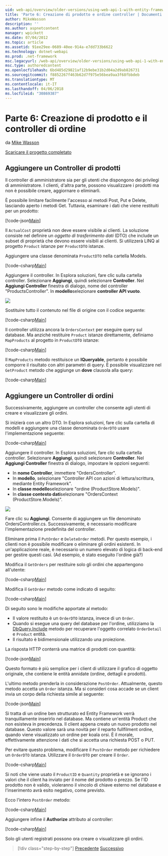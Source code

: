 ```yaml
---
uid: web-api/overview/older-versions/using-web-api-1-with-entity-framework-5/using-web-api-with-entity-framework-part-6
title: 'Parte 6: Creazione di prodotto e ordine controller | Documenti Microsoft'
author: MikeWasson
description: ''
ms.author: aspnetcontent
manager: wpickett
ms.date: 07/04/2012
ms.topic: article
ms.assetid: 91ee29ee-0689-40ee-914a-e7dd733b6622
ms.technology: dotnet-webapi
ms.prod: .net-framework
msc.legacyurl: /web-api/overview/older-versions/using-web-api-1-with-entity-framework-5/using-web-api-with-entity-framework-part-6
msc.type: authoredcontent
ms.openlocfilehash: 6bd485d29821af12b9ebe31b2d04a2d9ab826731
ms.sourcegitcommit: f8852267f463b62d7f975e56bea9aa3f68fbbdeb
ms.translationtype: MT
ms.contentlocale: it-IT
ms.lasthandoff: 04/06/2018
ms.locfileid: "30869387"
---
```

<a name="part-6-creating-product-and-order-controllers"></a>Parte 6: Creazione di prodotto e il controller di ordine
====================
da [Mike Wasson](https://github.com/MikeWasson)

[Scaricare il progetto completato](http://code.msdn.microsoft.com/ASP-NET-Web-API-with-afa30545)

## <a name="add-a-products-controller"></a>Aggiungere un Controller di prodotti

Il controller di amministratore sia per gli utenti che dispongono dei privilegi di amministratore. I clienti, d'altra parte, possono visualizzare i prodotti ma non è possibile creare, aggiornare o eliminarli.

È possibile limitare facilmente l'accesso ai metodi Post, Put e Delete, lasciando aperto i metodi Get. Tuttavia, esaminare i dati che viene restituiti per un prodotto:

[!code-json[Main](using-web-api-with-entity-framework-part-6/samples/sample1.json?highlight=1)]

Il `ActualCost` proprietà non deve essere visibile ai clienti. La soluzione consiste nel definire un *oggetto di trasferimento dati* (DTO) che include un subset di proprietà che devono essere visibili ai clienti. Si utilizzerà LINQ al progetto `Product` istanze per `ProductDTO` istanze.

Aggiungere una classe denominata `ProductDTO` nella cartella Models.

[!code-csharp[Main](using-web-api-with-entity-framework-part-6/samples/sample2.cs)]

Aggiungere il controller. In Esplora soluzioni, fare clic sulla cartella controller. Selezionare **Aggiungi**, quindi selezionare **Controller**. Nel **Aggiungi Controller** finestra di dialogo, nome del controller &quot;ProductsController&quot;. In **modello**selezionare **controller API vuoto**.

![](using-web-api-with-entity-framework-part-6/_static/image1.png)

Sostituire tutto il contenuto nel file di origine con il codice seguente:

[!code-csharp[Main](using-web-api-with-entity-framework-part-6/samples/sample3.cs)]

Il controller utilizza ancora la `OrdersContext` per eseguire query sul database. Ma anziché restituire `Product` istanze direttamente, definiamo `MapProducts` al progetto in `ProductDTO` istanze:

[!code-csharp[Main](using-web-api-with-entity-framework-part-6/samples/sample4.cs?highlight=1)]

Il `MapProducts` metodo restituisce un **IQueryable**, pertanto è possibile comporre il risultato con altri parametri di query. È possibile visualizzare nel `GetProduct` metodo che aggiunge un **dove** clausola alla query:

[!code-csharp[Main](using-web-api-with-entity-framework-part-6/samples/sample5.cs?highlight=2)]

## <a name="add-an-orders-controller"></a>Aggiungere un Controller di ordini

Successivamente, aggiungere un controller che consente agli utenti di creare e visualizzare gli ordini.

Si inizierà con un altro DTO. In Esplora soluzioni, fare clic sulla cartella di modelli e aggiungere una classe denominata `OrderDTO` usare l'implementazione seguente:

[!code-csharp[Main](using-web-api-with-entity-framework-part-6/samples/sample6.cs)]

Aggiungere il controller. In Esplora soluzioni, fare clic sulla cartella controller. Selezionare **Aggiungi**, quindi selezionare **Controller**. Nel **Aggiungi Controller** finestra di dialogo, impostare le opzioni seguenti:

- In **nome Controller**, immettere "OrdersController".
- In **modello**, selezionare "Controller API con azioni di lettura/scrittura, mediante Entity Framework".
- In **classe modello**selezionare &quot;ordine (ProductStore.Models)&quot;.
- In **classe contesto dati**selezionare &quot;OrdersContext (ProductStore.Models)&quot;.

![](using-web-api-with-entity-framework-part-6/_static/image2.png)

Fare clic su **Aggiungi**. Consente di aggiungere un file denominato OrdersController.cs. Successivamente, è necessario modificare l'implementazione predefinita del controller.

Eliminare prima il `PutOrder` e `DeleteOrder` metodi. Per questo esempio, i clienti non è possibile modificare o eliminare gli ordini esistenti. In un'applicazione reale, è necessario un numero elevato di logica di back-end per gestire questi casi. (Ad esempio, è stato eseguito l'ordine già?)

Modifica il `GetOrders` per restituire solo gli ordini che appartengono all'utente:

[!code-csharp[Main](using-web-api-with-entity-framework-part-6/samples/sample7.cs)]

Modifica il `GetOrder` metodo come indicato di seguito:

[!code-csharp[Main](using-web-api-with-entity-framework-part-6/samples/sample8.cs)]

Di seguito sono le modifiche apportate al metodo:

- Il valore restituito è un `OrderDTO` istanza, invece di un `Order`.
- Quando si esegue una query del database per l'ordine, utilizziamo la [DbQuery.Include](https://msdn.microsoft.com/library/gg696395) metodo per recuperare l'oggetto correlato `OrderDetail` e `Product` entità.
- Il risultato è bidimensionale utilizzando una proiezione.

La risposta HTTP conterrà una matrice di prodotti con quantità:

[!code-json[Main](using-web-api-with-entity-framework-part-6/samples/sample9.json)]

Questo formato è più semplice per i client di utilizzare il grafico di oggetto originale, che contiene le entità annidate (ordine, dettagli e prodotti).

L'ultimo metodo prenderla in considerazione `PostOrder`. Attualmente, questo metodo accetta un `Order` istanza. Ma si consideri cosa accade se un client invia un corpo della richiesta simile al seguente:

[!code-json[Main](using-web-api-with-entity-framework-part-6/samples/sample10.json)]

Si tratta di un ordine ben strutturato ed Entity Framework verrà tranquillamente inserirlo nel database. Ma contiene un'entità Product che non esisteva in precedenza. Il client appena creato un nuovo prodotto nel database. Questo valore sarà una novità per il reparto fullfilment ordine, quando viene visualizzato un ordine per koala orsi. È il morale, effettivamente attenzione i dati che si accetta una richiesta POST o PUT.

Per evitare questo problema, modificare il `PostOrder` metodo per richiedere un `OrderDTO` istanza. Utilizzare il `OrderDTO` per creare il `Order`.

[!code-csharp[Main](using-web-api-with-entity-framework-part-6/samples/sample11.cs)]

Si noti che viene usato il `ProductID` e `Quantity` proprietà e se ignorano i valori che il client ha inviato per il nome del prodotto o prezzo. Se l'ID prodotto non è valido, violeranno il vincolo di chiave esterno nel database e l'inserimento avrà esito negativo, come previsto.

Ecco l'intero `PostOrder` metodo:

[!code-csharp[Main](using-web-api-with-entity-framework-part-6/samples/sample12.cs)]

Aggiungere infine il **Authorize** attributo al controller:

[!code-csharp[Main](using-web-api-with-entity-framework-part-6/samples/sample13.cs)]

Solo gli utenti registrati possono ora creare o visualizzare gli ordini.

> [!div class="step-by-step"]
> [Precedente](using-web-api-with-entity-framework-part-5.md)
> [Successivo](using-web-api-with-entity-framework-part-7.md)
